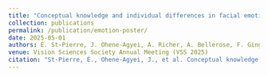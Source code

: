 ```yaml
---
title: "Conceptual knowledge and individual differences in facial emotion perception using genetic algorithms"
collection: publications
permalink: /publication/emotion-poster/
date: 2025-05-01
authors: É. St-Pierre, J. Ohene-Agyei, A. Richer, A. Bellerose, F. Gingras, Z. Mharchat, C. Saumure, D. Fiset, R. Caldara, C. Blais
venue: Vision Sciences Society Annual Meeting (VSS 2025)
citation: "St-Pierre, É., Ohene-Agyei, J., et al. Conceptual knowledge and individual differences in facial emotion perception using genetic algorithms. Vision Sciences Society Annual Meeting, 2025."
---
```

